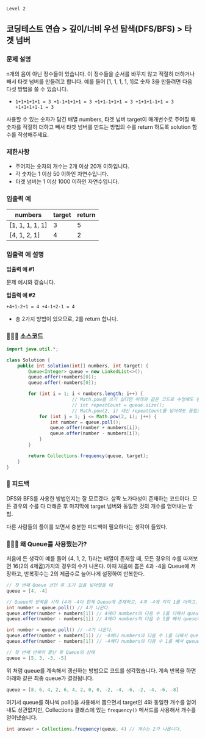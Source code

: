 `Level 2`

## 코딩테스트 연습 > 깊이/너비 우선 탐색(DFS/BFS) > 타겟 넘버

### **문제 설명**

n개의 음이 아닌 정수들이 있습니다. 이 정수들을 순서를 바꾸지 않고 적절히 더하거나 빼서 타겟 넘버를 만들려고 합니다. 예를 들어 [1, 1, 1, 1, 1]로 숫자 3을 만들려면 다음 다섯 방법을 쓸 수 있습니다.

- `1+1+1+1+1 = 3
+1-1+1+1+1 = 3
+1+1-1+1+1 = 3
+1+1+1-1+1 = 3
+1+1+1+1-1 = 3`

사용할 수 있는 숫자가 담긴 배열 numbers, 타겟 넘버 target이 매개변수로 주어질 때 숫자를 적절히 더하고 빼서 타겟 넘버를 만드는 방법의 수를 return 하도록 solution 함수를 작성해주세요.

### 제한사항

- 주어지는 숫자의 개수는 2개 이상 20개 이하입니다.
- 각 숫자는 1 이상 50 이하인 자연수입니다.
- 타겟 넘버는 1 이상 1000 이하인 자연수입니다.

### 입출력 예

| numbers | target | return |
| --- | --- | --- |
| [1, 1, 1, 1, 1] | 3 | 5 |
| [4, 1, 2, 1] | 4 | 2 |

### 입출력 예 설명

**입출력 예 #1**

문제 예시와 같습니다.

**입출력 예 #2**

`+4+1-2+1 = 4
+4-1+2-1 = 4`

- 총 2가지 방법이 있으므로, 2를 return 합니다.

### 👨🏻‍💻 소스코드

```java
import java.util.*;

class Solution {
    public int solution(int[] numbers, int target) {
        Queue<Integer> queue = new LinkedList<>();
        queue.offer(+numbers[0]);
        queue.offer(-numbers[0]);

        for (int i = 1; i < numbers.length; i++) {
						// Math.pow를 쓰기 싫다면 아래와 같은 코드로 수정해도 된다.
						// int repeatCount = queue.size();
						// Math.pow(2, i) 대신 repeatCount를 넣어줘도 동일한 코드
            for (int j = 1; j <= Math.pow(2, i); j++) {
                int number = queue.poll();
                queue.offer(number + numbers[i]);
                queue.offer(number - numbers[i]);
            }
        }

        return Collections.frequency(queue, target);
    }
}
```

### 🤔 피드백

DFS와 BFS를 사용한 방법인지는 잘 모르겠다. 살짝 노가다성이 존재하는 코드이다. 모든 경우의 수를 다 더해준 후 마지막에 target 넘버와 동일한 것의 개수를 얻어내는 방법.

다른 사람들의 풀이를 보면서 충분한 피드백이 필요하다는 생각이 들었다.

### 🙋🏻‍♂️ 왜 Queue를 사용했는가?

처음에 든 생각이 예를 들어 {4, 1, 2, 1}라는 배열이 존재할 때, 모든 경우의 수를 따져보면 16(2의 4제곱)가지의 경우의 수가 나온다. 이때 처음에 뽑은 4과 -4을 Queue에 저장하고, 반복횟수는 2의 제곱수로 늘어나게 설정하여 반복한다.

```java
// 첫 번째 Queue 선언 후 초기 값을 넣어줬을 때
queue = [4, -4]

// Queue의 반복을 시작 (4과 -4이 현재 Queue에 존재하고, 4과 -4에 각각 1를 더하고, 1를 빼줘야 한다.)
int number = queue.poll() // 4가 나온다.
queue.offer(number + numbers[1]) // 4에다 numbers의 다음 수 1를 더해서 queue에 넣는다.
queue.offer(number - numbers[1]) // 4에다 numbers의 다음 수 1를 빼서 queue에 넣는다.

int number = queue.poll() // -4가 나온다.
queue.offer(number + numbers[1]) // -4에다 numbers의 다음 수 1를 더해서 queue에 넣는다.
queue.offer(number - numbers[1]) // -4에다 numbers의 다음 수 1를 빼서 queue에 넣는다.

// 첫 번째 반복이 끝난 후 Queue의 상태
queue = [5, 3, -3, -5]
```

위 처럼 queue를 계속해서 갱신하는 방법으로 코드를 생각했습니다. 계속 반복을 하면 아래와 같은 최종 queue가 결정됩니다.

```java
queue = [8, 6, 4, 2, 6, 4, 2, 0, 0, -2, -4, -6, -2, -4, -6, -8]
```

여기서 queue를 하나씩 poll()을 사용해서 뽑으면서 target인 4와 동일한 개수를 얻어내도 상관없지만, Collections 클래스에 있는 `frequency()` 메서드를 사용해서 개수를 얻어냈습니다.

```java
int answer = Collections.frequency(queue, 4) // 개수는 2가 나옵니다.
```
